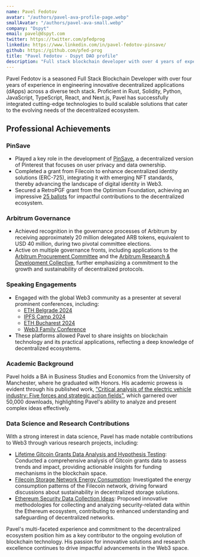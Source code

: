 ```yaml
---
name: Pavel Fedotov
avatar: "/authors/pavel-ava-profile-page.webp"
smallAvatar: "/authors/pavel-ava-small.webp"
company: "Dspyt"
email: pavel@dspyt.com
twitter: https://twitter.com/pfedprog
linkedin: https://www.linkedin.com/in/pavel-fedotov-pinsave/
github: https://github.com/pfed-prog
title: "Pavel Fedotov - Dspyt DAO profile"
description: "Full stack blockchain developer with over 4 years of experience in Rust, Solidity, Python, JavaScript, React and NextJs."
---
```


Pavel Fedotov is a seasoned Full Stack Blockchain Developer with over four years of experience in engineering innovative decentralized applications (dApps) across a diverse tech stack. Proficient in Rust, Solidity, Python, JavaScript, TypeScript, React, and Next.js, Pavel has successfully integrated cutting-edge technologies to build scalable solutions that cater to the evolving needs of the decentralized ecosystem.

## Professional Achievements

### PinSave

- Played a key role in the development of [PinSave](https://pinsave.app/), a decentralized version of Pinterest that focuses on user privacy and data ownership.
- Completed a grant from Filecoin to enhance decentralized identity solutions (ERC-725), integrating it with emerging NFT standards, thereby advancing the landscape of digital identity in Web3.
- Secured a RetroPGF grant from the Optimism Foundation, achieving an impressive [25 ballots](https://vote.optimism.io/retropgf/3/application/0xc613e2a991ce0dbcf8fae1d6128e67543da9710e14831112fba654cc8fe8c389) for impactful contributions to the decentralized ecosystem.

### Arbitrum Governance

- Achieved recognition in the governance processes of Arbitrum by receiving approximately 20 million delegated ARB tokens, equivalent to USD 40 million, during two pivotal committee elections.
- Active on multiple governance fronts, including applications to the [Arbitrum Procurement Committee](https://forum.arbitrum.foundation/t/procurement-committee-application-elections-on-snapshot/20536/3) and the [Arbitrum Research & Development Collective](https://forum.arbitrum.foundation/t/arbitrum-research-development-collective-elections-applications/20805/3), further emphasizing a commitment to the growth and sustainability of decentralized protocols.

### Speaking Engagements

- Engaged with the global Web3 community as a presenter at several prominent conferences, including:
  - [ETH Belgrade 2024](https://www.youtube.com/watch?v=QmVJkYCfhak&t=966s&pp=ygUfZXRoIGJlbGdyYWRlIDIwMjQgcGF2ZWwgZmVkb3Rvdg%3D%3D)
  - [IPFS Camp 2024](https://www.youtube.com/watch?v=RS19_6xpuEI)
  - [ETH Bucharest 2024](https://www.youtube.com/watch?v=LFvMP7bBnhY)
  - [Web3 Family Conference](https://youtu.be/QIgxWPk8K00?si=Dbl7LcQSpRkJ2O33)
- These platforms allowed Pavel to share insights on blockchain technology and its practical applications, reflecting a deep knowledge of decentralized ecosystems.

### Academic Background

Pavel holds a BA in Business Studies and Economics from the University of Manchester, where he graduated with Honors. His academic prowess is evident through his published work, ["Critical analysis of the electric vehicle industry: Five forces and strategic action fields"](https://doi.org/10.31273/eirj.v10i1.362), which garnered over 50,000 downloads, highlighting Pavel's ability to analyze and present complex ideas effectively.

### Data Science and Research Contributions

With a strong interest in data science, Pavel has made notable contributions to Web3 through various research projects, including:

- [Lifetime Gitcoin Grants Data Analysis and Hypothesis Testing](https://gov.gitcoin.co/t/lifetime-gitcoin-grants-data-analysis-and-hypothesis-testing/9595): Conducted a comprehensive analysis of Gitcoin grants data to assess trends and impact, providing actionable insights for funding mechanisms in the blockchain space.
- [Filecoin Storage Network Energy Consumption](https://dspyt.com/Filecoin_analysis): Investigated the energy consumption patterns of the Filecoin network, driving forward discussions about sustainability in decentralized storage solutions.
- [Ethereum Security Data Collection Ideas](https://dspyt.com/data_collection_ideas): Proposed innovative methodologies for collecting and analyzing security-related data within the Ethereum ecosystem, contributing to enhanced understanding and safeguarding of decentralized networks.

Pavel's multi-faceted experience and commitment to the decentralized ecosystem position him as a key contributor to the ongoing evolution of blockchain technology. His passion for innovative solutions and research excellence continues to drive impactful advancements in the Web3 space.
